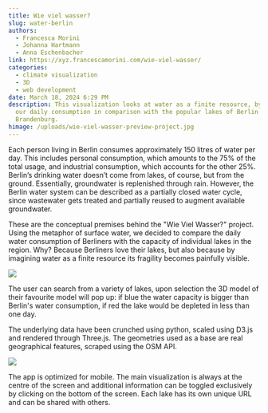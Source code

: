 ```yaml
---
title: Wie viel wasser?
slug: water-berlin
authors:
  - Francesca Morini
  - Johanna Hartmann
  - Anna Eschenbacher
link: https://xyz.francescamorini.com/wie-viel-wasser/
categories:
  - climate visualization
  - 3D
  - web development
date: March 18, 2024 6:29 PM
description: This visualization looks at water as a finite resource, by showing
  our daily consumption in comparison with the popular lakes of Berlin and
  Brandenburg.
himage: /uploads/wie-viel-wasser-preview-project.jpg
---
```

Each person living in Berlin consumes approximately 150 litres of water per day. This includes personal consumption, which amounts to the 75% of the total usage, and industrial consumption, which accounts for the other 25%. Berlin’s drinking water doesn’t come from lakes, of course, but from the ground. Essentially, groundwater is replenished through rain. However, the Berlin water system can be described as a partially closed water cycle, since wastewater gets treated and partially reused to augment available groundwater.

These are the conceptual premises behind the "Wie Viel Wasser?" project. Using the metaphor of surface water, we decided to compare the daily water consumption of Berliners with the capacity of individual lakes in the region. Why? Because Berliners love their lakes, but also because by imagining water as a finite resource its fragility becomes painfully visible.

![](/uploads/wie-viel-wasser-example-screen.png)

The user can search from a variety of lakes, upon selection the 3D model of their favourite model will pop up: if blue the water capacity is bigger than Berlin's water consumption, if red the lake would be depleted in less than one day.

The underlying data have been crunched using python, scaled using D3.js and rendered through Three.js. The geometries used as a base are real geographical features, scraped using the OSM API. 

![](/uploads/wie-viel-wasser-collage.png)

The app is optimized for mobile. The main visualization is always at the centre of the screen and additional information can be toggled exclusively by clicking on the bottom of the screen. Each lake has its own unique URL and can be shared with others.